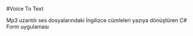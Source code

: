 #Voice To Text

Mp3 uzantılı ses dosyalarındaki İngilizce cümleleri yazıya dönüştüren C# Form uygulaması
